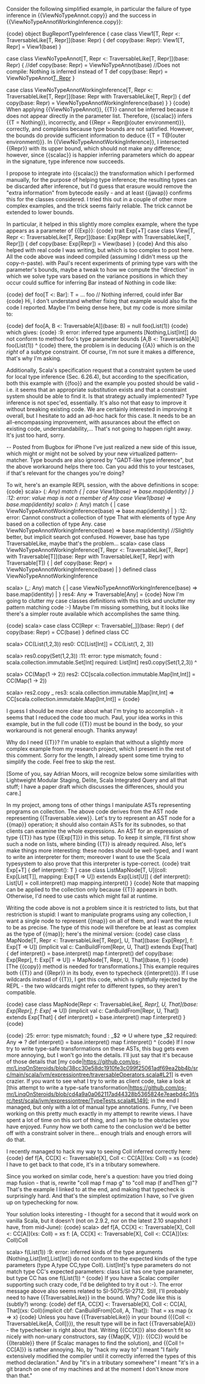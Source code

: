 Consider the following simplified example, in particular the failure of type inference in {{ViewNoTypeAnnot.copy}} and the success in {{ViewNoTypeAnnotWorkingInference.copy}}:

{code}
object BugReportTypeInference {
  case class View1[T, Repr <: TraversableLike[T, Repr]](base: Repr) {
    def copy(base: Repr): View1[T, Repr] = View1(base)
  }

  case class ViewNoTypeAnnot[T, Repr <: TraversableLike[T, Repr]](base: Repr)
  {
    //def copy(base: Repr) = ViewNoTypeAnnot(base) //Does not compile: Nothing is inferred instead of T
    def copy(base: Repr) = ViewNoTypeAnnot[T, Repr](base)
  }

  case class ViewNoTypeAnnotWorkingInference[T, Repr <: TraversableLike[T, Repr]](base: Repr with TraversableLike[T, Repr]) {
    def copy(base: Repr) = ViewNoTypeAnnotWorkingInference(base)
  }
}
{code}
When applying {{ViewNoTypeAnnot}}, {{T}} cannot be inferred because it does not appear directly in the parameter list. Therefore, {{scalac}} infers {{T = Nothing}}, incorrectly, and {{Repr = Repr@(outer environment)}}, correctly, and complains because type bounds are not satisfied.
However, the bounds do provide sufficient information to deduce {{T = T@(outer environment)}}. In {{ViewNoTypeAnnotWorkingInference}}, I intersected {{Repr}} with its upper bound, which should not make any difference; however, since {{scalac}} is happier inferring parameters which do appear in the signature, type inference now succeeds.

I propose to integrate into {{scalac}} the transformation which I performed manually, for the purpose of helping type inference; the resulting types can be discarded after inference, but I'd guess that erasure would remove the "extra information" from bytecode easily - and at least {{javap}} confirms this for the classes considered. I tried this out in a couple of other more complex examples, and the trick seems fairly reliable. The trick cannot be extended to lower bounds.

In particular, it helped in this slightly more complex example, where the type appears as a parameter of {{Exp}}:
{code}
trait Exp[+T]
case class View[T, Repr <: TraversableLike[T, Repr]](base: Exp[Repr with TraversableLike[T, Repr]]) {
  def copy(base: Exp[Repr]) = View(base)
}
{code}
And this also helped with real code I was writing, but which is too complex to post here. All the code above was indeed compiled (assuming I didn't mess up the copy-n-paste).
with Paul's recent experiments of priming type vars with the parameter's bounds, maybe a tweak to how we compute the "direction" in which we solve type vars based on the variance positions in which they occur could suffice for inferring Bar instead of Nothing in code like:

{code}
def foo[T <: Bar]: T = ...
foo // Nothing inferred, could infer Bar
{code}
Hi,
I don't understand whether fixing that example would also fix the code I reported.
Maybe I'm being dense here, but my code is more similar to:

{code}
def foo[A, B <: Traversable[A]](base: B) = null
foo(List(1))
{code}
which gives:
{code}
<console>:9: error: inferred type arguments [Nothing,List[Int]] do not conform to method foo's type parameter bounds [A,B <: Traversable[A]]
              foo(List(1))
              ^
{code}
there, the problem is in deducing {{A}} which is on the _right_ of a subtype constraint. Of course, I'm not sure it makes a difference, that's why I'm asking.

Additionally, Scala's specification request that a constraint system be used for local type inference (Sec. 6.26.4), but according to the specification, both this example with {{foo}} and the example you posted should be valid - i.e. it seems that an appropriate substitution exists and that a constraint system should be able to find it. Is that strategy actually implemented?
Type inference is not spec'ed, essentially. It's also not that easy to improve it without breaking existing code. We are certainly interested in improving it overall, but I hesitate to add an ad-hoc hack for this case. It needs to be an all-encompassing improvement, with assurances about the effect on existing code, understandability,... That's not going to happen right away. It's just too hard, sorry. 

-- Posted from Bugbox for iPhone
I've just realized a new side of this issue, which might or might not be solved by your new virtualized pattern-matcher. Type bounds are also ignored by "GADT-like type inference", but the above workaround helps there too. Can you add this to your testcases, if that's relevant for the changes you're doing?

To wit, here's an example REPL session, with the above definitions in scope:
{code}
scala> (_: Any) match {
     | case View1(base) => base.map(identity)
     | }
<console>:12: error: value map is not a member of Any
              case View1(base) => base.map(identity)
scala>  (_: Any) match {
     | case ViewNoTypeAnnotWorkingInference(base) => base.map(identity)
     | }
<console>:12: error: Cannot construct a collection of type That with elements of type Any based on a collection of type Any.
              case ViewNoTypeAnnotWorkingInference(base) => base.map(identity)
//Slightly better, but implicit search got confused. However, base has type TraversableLike, maybe that's the problem...
scala> case class ViewNoTypeAnnotWorkingInference[T, Repr <:  TraversableLike[T, Repr] with Traversable[T]](base: Repr with TraversableLike[T, Repr] with Traversable[T]) {
     | def copy(base: Repr) = ViewNoTypeAnnotWorkingInference(base)
     | }
defined class ViewNoTypeAnnotWorkingInference

scala> (_: Any) match {
     | case ViewNoTypeAnnotWorkingInference(base) => base.map(identity)
     | }
res4: Any => Traversable[Any] = <function1>
{code}
Now I'm going to clutter my case classes definitions with this trick and unclutter my pattern matching code :-)
Maybe I'm missing something, but it looks like there's a simpler route available which accomplishes the same thing.

{code}
scala> case class CC[Repr <: Traversable[_]](base: Repr) { def copy(base: Repr) = CC(base) }
defined class CC

scala> CC(List(1,2,3))
res0: CC[List[Int]] = CC(List(1, 2, 3))

scala> res0.copy(Set(1,2,3))
<console>:11: error: type mismatch;
 found   : scala.collection.immutable.Set[Int]
 required: List[Int]
              res0.copy(Set(1,2,3))
                           ^

scala> CC(Map(1 -> 2))
res2: CC[scala.collection.immutable.Map[Int,Int]] = CC(Map(1 -> 2))

scala> res2.copy _
res3: scala.collection.immutable.Map[Int,Int] => CC[scala.collection.immutable.Map[Int,Int]] = <function1>
{code}

I guess I should be more clear about what I'm trying to accomplish - it seems that I reduced the code too much. Paul, your idea works in this example, but in the full code {{T}} must be bound in the body, so your workaround is not general enough. Thanks anyway!

Why do I need {{T}}? I'm unable to explain that without a slightly more complex example from my research project, which I present in the rest of this comment. Sorry for the length, I already spent some time trying to simplify the code. Feel free to skip the rest.

[Some of you, say Adrian Moors, will recognize below some similarities with Lightweight Modular Staging, Delite, Scala Integrated Query and all that stuff; I have a paper draft which discusses the differences, should you care.]

In my project, among tons of other things I manipulate ASTs representing programs on collection. The above code derives from the AST node representing {{Traversable.view}}.
Let's try to represent an AST node for a {{map}} operation; it should also contain ASTs for its subnodes, so that clients can examine the whole expressions. An AST for an expression of type {{T}} has type {{Exp\[T\]}} in this setup. To keep it simple, I'll first show such a node on lists, where binding {{T}} is already required. Also, let's make things more interesting: these nodes should be well-typed, and I want to write an interpreter for them; moreover I want to use the Scala typesystem to also prove that this interpreter is type-correct.
{code}
trait Exp[+T] {
  def interpret(): T
}
case class ListMapNode[T, U](coll: Exp[List[T]], mapping: Exp[T => U]) extends Exp[List[U]] {
  def interpret(): List[U] = coll.interpret() map mapping.interpret()
}
{code}
Note that mapping can be applied to the collection only because {{T}} appears in both. Otherwise, I'd need to use casts which might fail at runtime.

Writing the code above is not a problem since it is restricted to lists, but that restriction is stupid: I want to manipulate programs using any collection, I want a single node to represent {{map}} on all of them, and I want the result to be as precise. The type of this node will therefore be at least as complex as the type of {{map}}; here's the minimal version:
{code}
case class MapNode[T, Repr <: TraversableLike[T, Repr],
                   U, That](base: Exp[Repr], f: Exp[T => U])
                          (implicit val c: CanBuildFrom[Repr, U, That]) extends Exp[That] {
  def interpret() = base.interpret() map f.interpret()
  def copy(base: Exp[Repr], f: Exp[T => U]) = MapNode[T, Repr, U, That](base, f)
}
{code}
\[The {{copy}} method is needed for transformations.\]
This example requires both {{T}} and {{Repr}} in its body, even to typecheck {{interpret()}}. If I use wildcards instead of {{T}}, I get this code, which is rightfully rejected by the REPL - the two wildcards might refer to different types, so they aren't compatible.

{code}
case class MapNode[Repr <: TraversableLike[_, Repr],
                   U, That](base: Exp[Repr], f: Exp[_ => U])
                          (implicit val c: CanBuildFrom[Repr, U, That]) extends Exp[That] {
  def interpret() = base.interpret() map f.interpret()
}
{code}

{code}
<console>:25: error: type mismatch;
 found   : _$2 => U where type _$2
 required: Any => ?
         def interpret() = base.interpret() map f.interpret()
                                                           ^
{code}
If I now try to write type-safe transformations on these ASTs, this bug gets even more annoying, but I won't go into the details. I'll just say that it's because of those details that [my code|https://github.com/ps-mr/LinqOnSteroids/blob/38cc30e58dc1910fe3c099f25061adf69ea2bb4b/src/main/scala/ivm/expressiontree/traversableOperators.scala#L21] is even crazier.
If you want to see what I try to write as client code, take a look at [this attempt to write a type-safe transformation|https://github.com/ps-mr/LinqOnSteroids/blob/cd4a9a0a062117ad44328b5365824e7eaebd4c3f/src/test/scala/ivm/expressiontree/TypeTests.scala#L149]; in the end I managed, but only with a lot of manual type annotations.
Funny, I've been working on this pretty much exactly in my attempt to rewrite views.  I have spent a lot of time on this sort of thing, and I am hip to the obstacles you have enjoyed.  Funny how we both came to the conclusion we'd be better off with a constraint solver in there... enough trials and enough errors will do that.

I recently managed to hack my way to seeing Coll inferred correctly here:
{code}
def f[A, CC[X] <: Traversable[X], Coll <: CC[A]](xs: Coll) = xs
{code}
I have to get back to that code, it's in a tributary somewhere.

Since you worked on similar code, here's a question: have you tried doing map fusion - that is, rewrite "coll map f map g" to "coll map (f andThen g)"? That's the example I linked to at the end, and making that typecheck is surprisingly hard. And that's the simplest optimization I have, so I've given up on typechecking for now.

Your solution looks interesting - I thought for a second that it would work on vanilla Scala, but it doesn't (not on 2.9.2, nor on the latest 2.10 snapshot I have, from mid-June):
{code}
scala> def f[A, CC[X] <: Traversable[X], Coll <: CC[A]](xs: Coll) = xs
f: [A, CC[X] <: Traversable[X], Coll <: CC[A]](xs: Coll)Coll

scala> f(List(1))
<console>:9: error: inferred kinds of the type arguments (Nothing,List[Int],List[Int]) do not conform to the expected kinds of the type parameters (type A,type CC,type Coll).
List[Int]'s type parameters do not match type CC's expected parameters: class List has one type parameter, but type CC has one
              f(List(1))
              ^
{code}
If you have a Scalac compiler supporting such crazy code, I'd be delighted to try it out :-). The error message above also seems related to SI-5075/SI-2712.
Still, I'll probably need to have {{TraversableLike}} in the bound. Why? Code like this is (subtly?) wrong:
{code}
def f[A, CC[X] <: Traversable[X], Coll <: CC[A], That](xs: Coll)(implicit cbf: CanBuildFrom[Coll, A, That]): That = xs map (x => x)
{code}
Unless you have {{TraversableLike}} in your bound ({{Coll <: TraversableLike[A, Coll]}}), the result type will be in fact {{Traversable[A]}} - the typechecker is right about that. Writing {{CC[X]}} also doesn't fit so nicely with non-unary constructors, say {{Map[K, V]}}: {{CC}} would be {{Iterable}} there (if Scalac manages to find the solution), and {{Coll != CC[A]}} is rather annoying.
No, by "hack my way to" I meant "I fairly extensively modified the compiler until it correctly inferred the types of this method declaration." And by "it's in a tributary somewhere" I meant "it's in a git branch on one of my machines and at the moment I don't know more than that."
